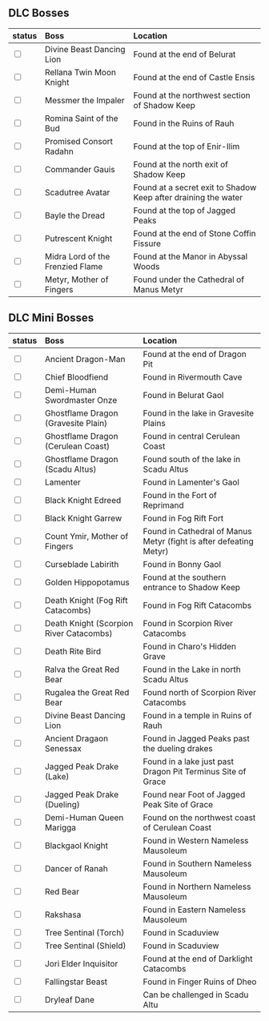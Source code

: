 ## DLC Bosses
|status|Boss|Location|
| :-- | :-- | :-- |
|<input type="checkbox"/>|Divine Beast Dancing Lion|Found at the end of Belurat|
|<input type="checkbox"/>|Rellana Twin Moon Knight|Found at the end of Castle Ensis|
|<input type="checkbox"/>|Messmer the Impaler|Found at the northwest section of Shadow Keep|
|<input type="checkbox"/>|Romina Saint of the Bud|Found in the Ruins of Rauh|
|<input type="checkbox"/>|Promised Consort Radahn|Found at the top of Enir-Ilim|
|<input type="checkbox"/>|Commander Gauis|Found at the north exit of Shadow Keep|
|<input type="checkbox"/>|Scadutree Avatar|Found at a secret exit to Shadow Keep after draining the water|
|<input type="checkbox"/>|Bayle the Dread|Found at the top of Jagged Peaks|
|<input type="checkbox"/>|Putrescent Knight|Found at the end of Stone Coffin Fissure|
|<input type="checkbox"/>|Midra Lord of the Frenzied Flame|Found at the Manor in Abyssal Woods|
|<input type="checkbox"/>|Metyr, Mother of Fingers|Found under the Cathedral of Manus Metyr|


## DLC Mini Bosses
|status|Boss|Location|
| :-- | :-- | :-- |
|<input type="checkbox"/>|Ancient Dragon-Man|Found at the end of Dragon Pit|
|<input type="checkbox"/>|Chief Bloodfiend|Found in Rivermouth Cave
|<input type="checkbox"/>|Demi-Human Swordmaster Onze|Found in Belurat Gaol|
|<input type="checkbox"/>|Ghostflame Dragon (Gravesite Plain)|Found in the lake in Gravesite Plains|
|<input type="checkbox"/>|Ghostflame Dragon (Cerulean Coast)|Found in central Cerulean Coast|
|<input type="checkbox"/>|Ghostflame Dragon (Scadu Altus)|Found south of the lake in Scadu Altus|
|<input type="checkbox"/>|Lamenter|Found in Lamenter's Gaol|
|<input type="checkbox"/>|Black Knight Edreed|Found in the Fort of Reprimand|
|<input type="checkbox"/>|Black Knight Garrew|Found in Fog Rift Fort|
|<input type="checkbox"/>|Count Ymir, Mother of Fingers|Found in Cathedral of Manus Metyr (fight is after defeating Metyr)|
|<input type="checkbox"/>|Curseblade Labirith|Found in Bonny Gaol|
|<input type="checkbox"/>|Golden Hippopotamus|Found at the southern entrance to Shadow Keep|
|<input type="checkbox"/>|Death Knight (Fog Rift Catacombs)|Found in Fog Rift Catacombs|
|<input type="checkbox"/>|Death Knight (Scorpion River Catacombs)|Found in Scorpion River Catacombs|
|<input type="checkbox"/>|Death Rite Bird|Found in Charo's Hidden Grave|
|<input type="checkbox"/>|Ralva the Great Red Bear|Found in the Lake in north Scadu Altus|
|<input type="checkbox"/>|Rugalea the Great Red Bear|Found north of Scorpion River Catacombs|
|<input type="checkbox"/>|Divine Beast Dancing Lion|Found in a temple in Ruins of Rauh|
|<input type="checkbox"/>|Ancient Dragaon Senessax|Found in Jagged Peaks past the dueling drakes|
|<input type="checkbox"/>|Jagged Peak Drake (Lake)|Found in a lake just past Dragon Pit Terminus Site of Grace|
|<input type="checkbox"/>|Jagged Peak Drake (Dueling)|Found near Foot of Jagged Peak Site of Grace|
|<input type="checkbox"/>|Demi-Human Queen Marigga|Found on the northwest coast of Cerulean Coast|
|<input type="checkbox"/>|Blackgaol Knight|Found in Western Nameless Mausoleum|
|<input type="checkbox"/>|Dancer of Ranah|Found in Southern Nameless Mausoleum|
|<input type="checkbox"/>|Red Bear|Found in Northern Nameless Mausoleum|
|<input type="checkbox"/>|Rakshasa|Found in Eastern Nameless Mausoleum|
|<input type="checkbox"/>|Tree Sentinal (Torch)|Found in Scaduview|
|<input type="checkbox"/>|Tree Sentinal (Shield)|Found in Scaduview|
|<input type="checkbox"/>|Jori Elder Inquisitor|Found at the end of Darklight Catacombs|
|<input type="checkbox"/>|Fallingstar Beast|Found in Finger Ruins of Dheo|
|<input type="checkbox"/>|Dryleaf Dane|Can be challenged in Scadu Altu||
